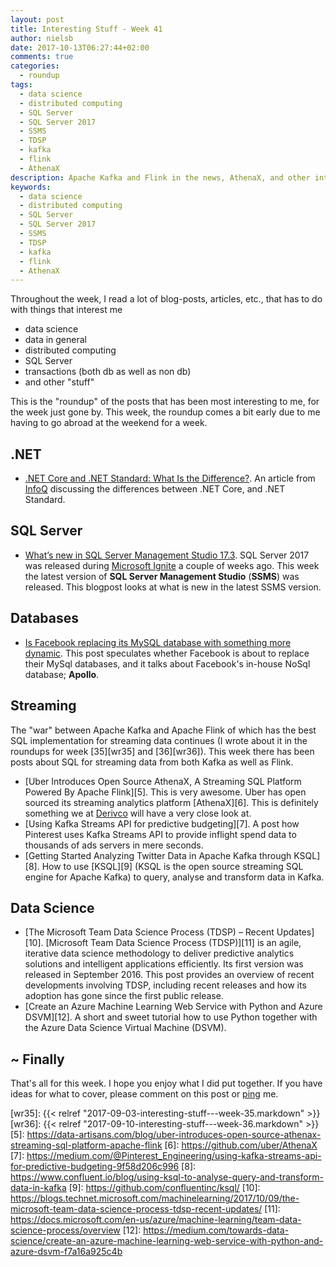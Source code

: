 ```yaml
---
layout: post
title: Interesting Stuff - Week 41
author: nielsb
date: 2017-10-13T06:27:44+02:00
comments: true
categories:
  - roundup
tags:
  - data science
  - distributed computing
  - SQL Server
  - SQL Server 2017
  - SSMS
  - TDSP
  - kafka
  - flink
  - AthenaX
description: Apache Kafka and Flink in the news, AthenaX, and other interesting things
keywords:
  - data science
  - distributed computing
  - SQL Server
  - SQL Server 2017
  - SSMS
  - TDSP
  - kafka
  - flink
  - AthenaX  
---
```


Throughout the week, I read a lot of blog-posts, articles, etc., that has to do with things that interest me

* data science
* data in general
* distributed computing
* SQL Server
* transactions (both db as well as non db)
* and other "stuff"

This is the "roundup" of the posts that has been most interesting to me, for the week just gone by. This week, the roundup comes a bit early due to me having to go abroad at the weekend for a week. 

<!--more-->

## .NET

* [.NET Core and .NET Standard: What Is the Difference?][1]. An article from [InfoQ][iq] discussing the differences between .NET Core, and .NET Standard.

## SQL Server

* [What’s new in SQL Server Management Studio 17.3][2]. SQL Server 2017 was released during [Microsoft Ignite][3] a couple of weeks ago. This week the latest version of **SQL Server Management Studio** (**SSMS**) was released. This blogpost looks at what is new in the latest SSMS version.

## Databases

* [Is Facebook replacing its MySQL database with something more dynamic][4]. This post speculates whether Facebook is about to replace their MySql databases, and it talks about Facebook's in-house NoSql database; **Apollo**.

## Streaming

The "war" between Apache Kafka and Apache Flink of which has the best SQL implementation for streaming data continues (I wrote about it in the roundups for week [35][wr35] and [36][wr36]). This week there has been posts about SQL for streaming data from both Kafka as well as Flink.

* [Uber Introduces Open Source AthenaX, A Streaming SQL Platform Powered By Apache Flink][5]. This is very awesome. Uber has open sourced its streaming analytics platform [AthenaX][6]. This is definitely something we at [Derivco](/Derivco) will have a very close look at.
* [Using Kafka Streams API for predictive budgeting][7]. A post how Pinterest uses Kafka Streams API to provide inflight spend data to thousands of ads servers in mere seconds.
* [Getting Started Analyzing Twitter Data in Apache Kafka through KSQL][8]. How to use [KSQL][9] (KSQL is the open source streaming SQL engine for Apache Kafka) to query, analyse and transform data in Kafka. 

## Data Science

* [The Microsoft Team Data Science Process (TDSP) – Recent Updates][10]. [Microsoft Team Data Science Process (TDSP)][11] is an agile, iterative data science methodology to deliver predictive analytics solutions and intelligent applications efficiently. Its first version was released in September 2016. This post provides an overview of recent developments involving TDSP, including recent releases and how its adoption has gone since the first public release.
* [Create an Azure Machine Learning Web Service with Python and Azure DSVM][12]. A short and sweet tutorial how to use Python together with the Azure Data Science Virtual Machine (DSVM).

## ~ Finally

That's all for this week. I hope you enjoy what I did put together. If you have ideas for what to cover, please comment on this post or [ping][ma] me.

[ma]: mailto:niels.it.berglund@gmail.com
[mp]: https://blog.acolyer.org
[iq]: https://www.infoq.com/
[ew]: http://sqlonice.com/
[re]: http://blog.revolutionanalytics.com
[sqsk]: https://www.sqlskills.com
[1]: https://www.infoq.com/news/2017/10/dotnet-core-standard-difference
[2]: https://blogs.technet.microsoft.com/dataplatforminsider/2017/10/10/whats-new-in-sql-server-management-studio-17-3/
[3]: https://www.microsoft.com/en-us/ignite/default.aspx
[4]: http://opensourceforu.com/2017/10/facebook-replacing-mysql-database-something-dynamic/
[wr35]: {{< relref "2017-09-03-interesting-stuff---week-35.markdown" >}}
[wr36]: {{< relref "2017-09-10-interesting-stuff---week-36.markdown" >}}
[5]: https://data-artisans.com/blog/uber-introduces-open-source-athenax-streaming-sql-platform-apache-flink
[6]: https://github.com/uber/AthenaX
[7]: https://medium.com/@Pinterest_Engineering/using-kafka-streams-api-for-predictive-budgeting-9f58d206c996
[8]: https://www.confluent.io/blog/using-ksql-to-analyse-query-and-transform-data-in-kafka
[9]: https://github.com/confluentinc/ksql/
[10]: https://blogs.technet.microsoft.com/machinelearning/2017/10/09/the-microsoft-team-data-science-process-tdsp-recent-updates/
[11]: https://docs.microsoft.com/en-us/azure/machine-learning/team-data-science-process/overview
[12]: https://medium.com/towards-data-science/create-an-azure-machine-learning-web-service-with-python-and-azure-dsvm-f7a16a925c4b
